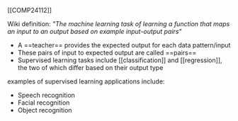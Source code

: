 [[COMP24112]]

Wiki definition:
*"The machine learning task of learning a function that maps an input to an output based on example input-output pairs"*

- A ==teacher== provides the expected output for each data pattern/input
- These pairs of input to expected output are called ==pairs==
- Supervised learning tasks include [[classification]] and [[regression]], the two of which differ based on their output type

examples of supervised learning applications include:
- Speech recognition
- Facial recognition
- Object recognition